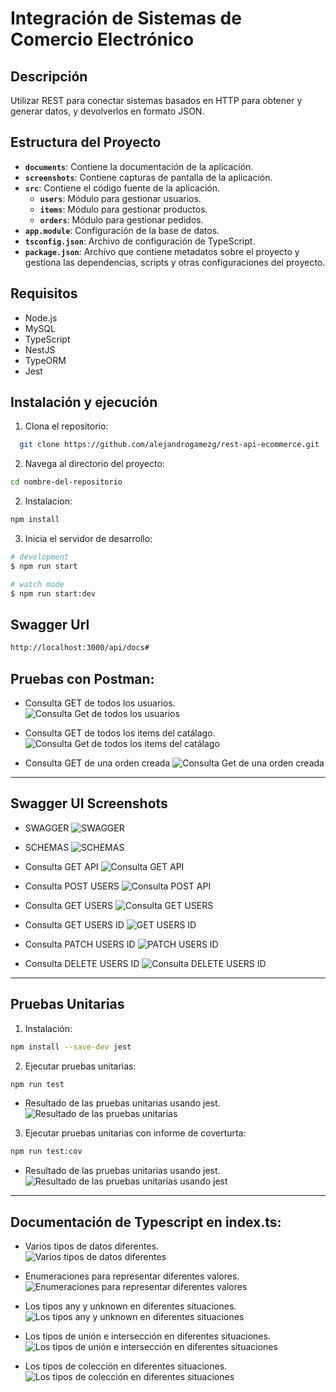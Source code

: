 # Integración de Sistemas de Comercio Electrónico

## Descripción

Utilizar REST para conectar sistemas basados en HTTP para obtener y generar datos, y devolverlos en formato JSON.

## Estructura del Proyecto

- **`documents`**: Contiene la documentación de la aplicación.
- **`screenshots`**: Contiene capturas de pantalla de la aplicación.
- **`src`**: Contiene el código fuente de la aplicación.
  - **`users`**: Módulo para gestionar usuarios.
  - **`items`**: Módulo para gestionar productos.
  - **`orders`**: Módulo para gestionar pedidos.
- **`app.module`**: Configuración de la base de datos.
- **`tsconfig.json`**: Archivo de configuración de TypeScript.
- **`package.json`**: Archivo que contiene metadatos sobre el proyecto y gestiona las dependencias, scripts y otras configuraciones del proyecto.

## Requisitos
- Node.js
- MySQL
- TypeScript
- NestJS
- TypeORM
- Jest


## Instalación y ejecución

1. Clona el repositorio:
```bash
  git clone https://github.com/alejandrogamezg/rest-api-ecommerce.git
```

2. Navega al directorio del proyecto:
```bash
cd nombre-del-repositorio
```
2. Instalacion:
```bash
npm install
```
3. Inicia el servidor de desarrollo:
```bash
# development
$ npm run start

# watch mode
$ npm run start:dev
```

## Swagger Url

```bash
http://localhost:3000/api/docs#
```

## Pruebas con Postman:

- Consulta GET de todos los usuarios.
![Consulta Get de todos los usuarios](./screenshots/get_users_POSTMAN.png)

- Consulta GET de todos los items del catálago.
![Consulta Get de todos los items del catálago](./screenshots/get_items_POSTMAN.png)

- Consulta GET de una orden creada
![Consulta Get de una orden creada](./screenshots/get_order_2_POSTMAN.png)
---


## Swagger UI Screenshots

- SWAGGER
![SWAGGER](./screenshots/SWAGGER.png)

- SCHEMAS
![SCHEMAS](./screenshots/SCHEMAS.png)

- Consulta GET API
![Consulta GET API](./screenshots/GET.png)

- Consulta POST USERS
![Consulta POST API](./screenshots/POST_USERS.png)

- Consulta GET USERS
![Consulta GET USERS](./screenshots/GET_USERS_.png)

- Consulta GET USERS ID
![GET USERS ID](./screenshots/GET_USERS_ID.png)

- Consulta PATCH USERS ID
![PATCH USERS ID](./screenshots/PATCH_USERT_ID.png)

- Consulta DELETE USERS ID
![Consulta DELETE USERS ID](./screenshots/DELETE_USER_ID.png)
---
## Pruebas Unitarias
1. Instalación:
```bash
npm install --save-dev jest
```
2. Ejecutar pruebas unitarias:
```bash
npm run test
```
- Resultado de las pruebas unitarias usando jest.                                         
![Resultado de las pruebas unitarias](./screenshots/result_pruebas_unitarias.png)

3. Ejecutar pruebas unitarias con informe de coverturta:
```bash
npm run test:cov
```
- Resultado de las pruebas unitarias usando jest.    
![Resultado de las pruebas unitarias usando jest](./screenshots/test_coverage.png)
---

## Documentación de Typescript en index.ts:

- Varios tipos de datos diferentes.  
![Varios tipos de datos diferentes](./screenshots/tipodedatos.png)

- Enumeraciones para representar diferentes valores.  
![Enumeraciones para representar diferentes valores](./screenshots/enumeraciones.png)

- Los tipos any y unknown en diferentes situaciones.  
![Los tipos any y unknown en diferentes situaciones](./screenshots/tiposAnyUnknown.png)

- Los tipos de unión e intersección en diferentes situaciones.  
![Los tipos de unión e intersección en diferentes situaciones](./screenshots/UnionInterseccion.png)

- Los tipos de colección en diferentes situaciones.  
![Los tipos de colección en diferentes situaciones](./screenshots/Colecciones.png)  